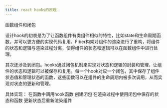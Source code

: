 ```yaml
---
title: react hooks的原理
---
```

函数组件和闭包

设计hook的初衷是为了让函数组件有类组件相似的特性，比如state和生命周期函数，并可以更方便的实现代码复用。Fiber构架对组件的渲染进行了重构，将组件的状态和逻辑与渲染过程分离，使得组件的状态和逻辑可以在函数组件中进行处理。

其次还涉及到闭包。hooks通过闭包机制来实现对状态和逻辑的封装和管理，让组件的状态和逻辑可以被保存和复用。每一个hook对应一个闭包，其中保存了组件状态值和管理状态的函数，这些函数可以在组件的生命周期内被多次调用，从而实现对状态的更新和管理。

具体实现：
在函数中调用hook函数
创建闭包
在渲染过程中使用闭包中保存的状态和函数
更新状态后重新渲染组件